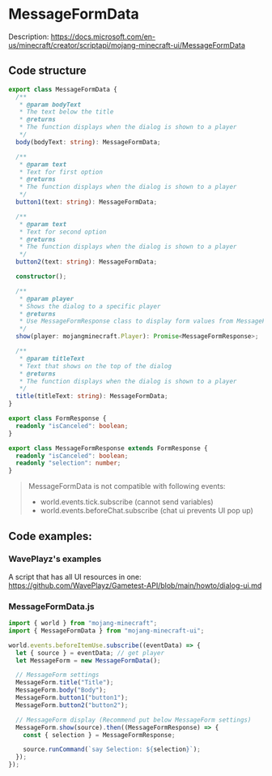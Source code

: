 # MessageFormData

Description: https://docs.microsoft.com/en-us/minecraft/creator/scriptapi/mojang-minecraft-ui/MessageFormData

## Code structure

```ts
export class MessageFormData {
  /**
   * @param bodyText
   * The text below the title
   * @returns
   * The function displays when the dialog is shown to a player
   */
  body(bodyText: string): MessageFormData;

  /**
   * @param text
   * Text for first option
   * @returns
   * The function displays when the dialog is shown to a player
   */
  button1(text: string): MessageFormData;

  /**
   * @param text
   * Text for second option
   * @returns
   * The function displays when the dialog is shown to a player
   */
  button2(text: string): MessageFormData;

  constructor();

  /**
   * @param player
   * Shows the dialog to a specific player
   * @returns
   * Use MessageFormResponse class to display form values from MessageFormData class
   */
  show(player: mojangminecraft.Player): Promise<MessageFormResponse>;

  /**
   * @param titleText
   * Text that shows on the top of the dialog
   * @returns
   * The function displays when the dialog is shown to a player
   */
  title(titleText: string): MessageFormData;
}
```

```ts
export class FormResponse {
  readonly "isCanceled": boolean;
}
```

```ts
export class MessageFormResponse extends FormResponse {
  readonly "isCanceled": boolean;
  readonly "selection": number;
}
```

> MessageFormData is not compatible with following events:
>
> - world.events.tick.subscribe (cannot send variables)
> - world.events.beforeChat.subscribe (chat ui prevents UI pop up)

## Code examples:

### WavePlayz's examples

A script that has all UI resources in one:
https://github.com/WavePlayz/Gametest-API/blob/main/howto/dialog-ui.md

### MessageFormData.js

```js
import { world } from "mojang-minecraft";
import { MessageFormData } from "mojang-minecraft-ui";

world.events.beforeItemUse.subscribe((eventData) => {
  let { source } = eventData; // get player
  let MessageForm = new MessageFormData();

  // MessageForm settings
  MessageForm.title("Title");
  MessageForm.body("Body");
  MessageForm.button1("button1");
  MessageForm.button2("button2");

  // MessageForm display (Recommend put below MessageForm settings)
  MessageForm.show(source).then((MessageFormResponse) => {
    const { selection } = MessageFormResponse;

    source.runCommand(`say Selection: ${selection}`);
  });
});
```
